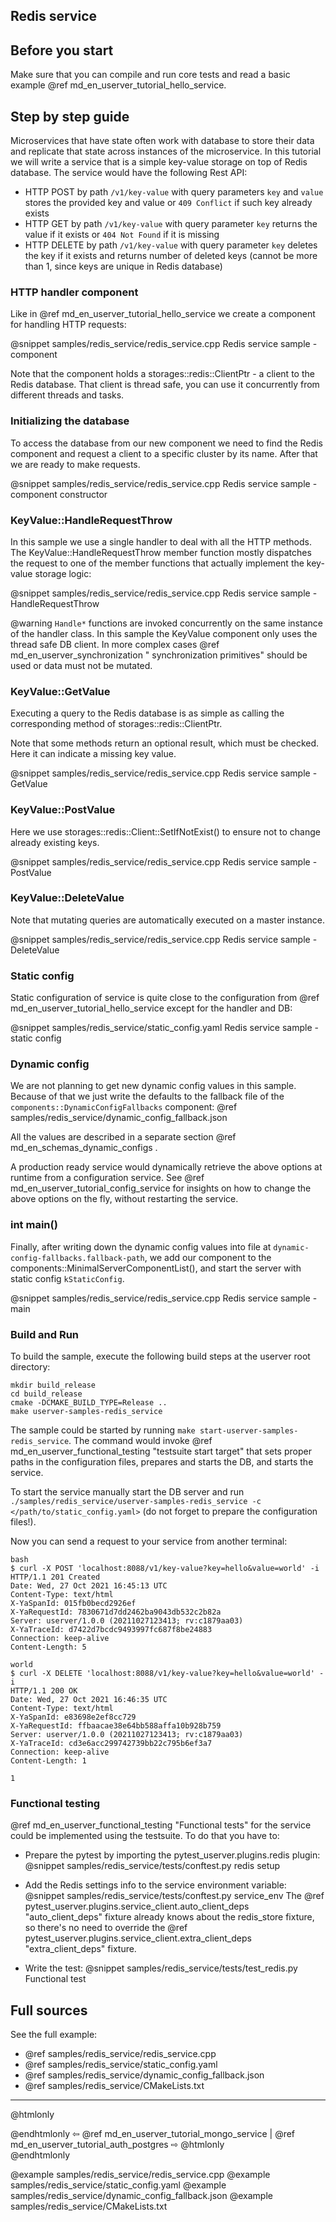 ## Redis service

## Before you start

Make sure that you can compile and run core tests and read a basic example @ref
md_en_userver_tutorial_hello_service.

## Step by step guide

Microservices that have state often work with database to store their data and
replicate that state across instances of the microservice. In this tutorial we
will write a service that is a simple key-value storage on top of Redis
database. The service would have the following Rest API:

* HTTP POST by path `/v1/key-value` with query parameters `key` and `value`
  stores the provided key and value or `409 Conflict` if such key already exists
* HTTP GET by path `/v1/key-value` with query parameter `key` returns the value
  if it exists or `404 Not Found` if it is missing
* HTTP DELETE by path `/v1/key-value` with query parameter `key` deletes the key
  if it exists and returns number of deleted keys (cannot be more than 1, since
  keys are unique in Redis database)

### HTTP handler component

Like in @ref md_en_userver_tutorial_hello_service we create a component for
handling HTTP requests:

@snippet samples/redis_service/redis_service.cpp Redis service sample - component

Note that the component holds a storages::redis::ClientPtr - a client to the
Redis database. That client is thread safe, you can use it concurrently from
different threads and tasks.

### Initializing the database

To access the database from our new component we need to find the Redis
component and request a client to a specific cluster by its name. After that we
are ready to make requests.

@snippet samples/redis_service/redis_service.cpp Redis service sample - component constructor

### KeyValue::HandleRequestThrow

In this sample we use a single handler to deal with all the HTTP methods. The
KeyValue::HandleRequestThrow member function mostly dispatches the request to
one of the member functions that actually implement the key-value storage logic:

@snippet samples/redis_service/redis_service.cpp Redis service sample - HandleRequestThrow

@warning `Handle*` functions are invoked concurrently on the same instance of
the handler class. In this sample the KeyValue component only uses the thread
safe DB client. In more complex cases @ref md_en_userver_synchronization "
synchronization primitives" should be used or data must not be mutated.

### KeyValue::GetValue

Executing a query to the Redis database is as simple as calling the
corresponding method of storages::redis::ClientPtr.

Note that some methods return an optional result, which must be checked. Here it
can indicate a missing key value.

@snippet samples/redis_service/redis_service.cpp Redis service sample - GetValue

### KeyValue::PostValue

Here we use storages::redis::Client::SetIfNotExist() to ensure not to change
already existing keys.

@snippet samples/redis_service/redis_service.cpp Redis service sample - PostValue

### KeyValue::DeleteValue

Note that mutating queries are automatically executed on a master instance.

@snippet samples/redis_service/redis_service.cpp Redis service sample - DeleteValue

### Static config

Static configuration of service is quite close to the configuration from @ref
md_en_userver_tutorial_hello_service except for the handler and DB:

@snippet samples/redis_service/static_config.yaml Redis service sample - static config

### Dynamic config

We are not planning to get new dynamic config values in this sample. Because of
that we just write the defaults to the fallback file of
the `components::DynamicConfigFallbacks` component:
@ref samples/redis_service/dynamic_config_fallback.json

All the values are described in a separate section
@ref md_en_schemas_dynamic_configs .

A production ready service would dynamically retrieve the above options at
runtime from a configuration service. See
@ref md_en_userver_tutorial_config_service for insights on how to change the
above options on the fly, without restarting the service.

### int main()

Finally, after writing down the dynamic config values into file
at `dynamic-config-fallbacks.fallback-path`, we add our component to the
components::MinimalServerComponentList(), and start the server with static
config `kStaticConfig`.

@snippet samples/redis_service/redis_service.cpp Redis service sample - main


### Build and Run

To build the sample, execute the following build steps at the userver root
directory:

```
mkdir build_release
cd build_release
cmake -DCMAKE_BUILD_TYPE=Release ..
make userver-samples-redis_service
```

The sample could be started by running
`make start-userver-samples-redis_service`. The command would invoke
@ref md_en_userver_functional_testing "testsuite start target" that sets proper
paths in the configuration files, prepares and starts the DB, and starts the
service.

To start the service manually start the DB server and run
`./samples/redis_service/userver-samples-redis_service -c </path/to/static_config.yaml>`
(do not forget to prepare the configuration files!).

Now you can send a request to
your service from another terminal:

```
bash
$ curl -X POST 'localhost:8088/v1/key-value?key=hello&value=world' -i
HTTP/1.1 201 Created
Date: Wed, 27 Oct 2021 16:45:13 UTC
Content-Type: text/html
X-YaSpanId: 015fb0becd2926ef
X-YaRequestId: 7830671d7dd2462ba9043db532c2b82a
Server: userver/1.0.0 (20211027123413; rv:c1879aa03)
X-YaTraceId: d7422d7bcdc9493997fc687f8be24883
Connection: keep-alive
Content-Length: 5

world
$ curl -X DELETE 'localhost:8088/v1/key-value?key=hello&value=world' -i
HTTP/1.1 200 OK
Date: Wed, 27 Oct 2021 16:46:35 UTC
Content-Type: text/html
X-YaSpanId: e83698e2ef8cc729
X-YaRequestId: ffbaacae38e64bb588affa10b928b759
Server: userver/1.0.0 (20211027123413; rv:c1879aa03)
X-YaTraceId: cd3e6acc299742739bb22c795b6ef3a7
Connection: keep-alive
Content-Length: 1

1
```


### Functional testing
@ref md_en_userver_functional_testing "Functional tests" for the service could be
implemented using the testsuite. To do that you have to:

* Prepare the pytest by importing the pytest_userver.plugins.redis plugin:
  @snippet samples/redis_service/tests/conftest.py redis setup

* Add the Redis settings info to the service environment variable:
  @snippet samples/redis_service/tests/conftest.py service_env
  The @ref pytest_userver.plugins.service_client.auto_client_deps "auto_client_deps"
  fixture already knows about the redis_store fixture, so there's no need to override
  the @ref pytest_userver.plugins.service_client.extra_client_deps "extra_client_deps"
  fixture.

* Write the test:
  @snippet samples/redis_service/tests/test_redis.py  Functional test


## Full sources

See the full example:
* @ref samples/redis_service/redis_service.cpp
* @ref samples/redis_service/static_config.yaml
* @ref samples/redis_service/dynamic_config_fallback.json
* @ref samples/redis_service/CMakeLists.txt

----------

@htmlonly <div class="bottom-nav"> @endhtmlonly
⇦ @ref md_en_userver_tutorial_mongo_service | @ref md_en_userver_tutorial_auth_postgres ⇨
@htmlonly </div> @endhtmlonly

@example samples/redis_service/redis_service.cpp
@example samples/redis_service/static_config.yaml
@example samples/redis_service/dynamic_config_fallback.json
@example samples/redis_service/CMakeLists.txt
